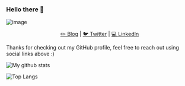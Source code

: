 ### Hello there 👋

![image](https://user-images.githubusercontent.com/13007691/159128730-3b2b13a8-9a41-4296-bb7b-f9bb872605be.png)

<p align="center" valign="center">
  <a href="https://mikerodionov.com">✏️ Blog</a> | 
  <a href="https://twitter.com/mikerodionov">🐦 Twitter</a> | 
  <a href="https://www.linkedin.com/in/mrodionov/">💻 LinkedIn</a>
</p>

Thanks for checking out my GitHub profile, feel free to reach out using social links above :)

![My github stats](https://github-readme-stats.vercel.app/api?username=mikerodionov&&show_icons=true&title_color=fff&icon_color=79ff97&text_color=9f9f9f&bg_color=151515) 

![Top Langs](https://github-readme-stats.vercel.app/api/top-langs/?username=mikerodionov&hide=html,jupyter%20notebook&layout=compact&&theme=radical)

<!--
**mikerodionov/mikerodionov** is a ✨ _special_ ✨ repository because its `README.md` (this file) appears on your GitHub profile.

Here are some ideas to get you started:

- 🔭 I’m currently working on ...
- 🌱 I’m currently learning ...
- 👯 I’m looking to collaborate on ...
- 🤔 I’m looking for help with ...
- 💬 Ask me about ...
- 📫 How to reach me: ...
- 😄 Pronouns: ...
- ⚡ Fun fact: ...
-->
